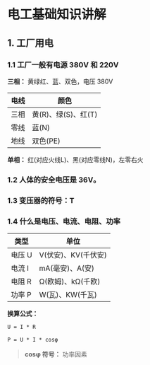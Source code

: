 # 电工基础知识讲解

## 1. 工厂用电

### 1.1  工厂一般有电源 380V 和 220V

**三相：** 黄绿红、蓝、双色，电压 380V

| 电线 | 颜色 |
| --- | --- |
| 三相 | 黄(R)、绿(S)、红(T) |
| 零线 | 蓝(N) |
| 地线 | 双色(PE) |

**单相：** 红(对应火线L)、黑(对应零线N)，左零右火

### 1.2 人体的安全电压是 36V。

### 1.3 变压器的符号：T

### 1.4 什么是电压、电流、电阻、功率

| 类型 | 单位 |
| --- | --- |
| 电压 U | V(伏安)、KV(千伏安) |
| 电流 I | mA(毫安)、A(安) |
| 电阻 R | Ω(欧姆)、kΩ(千欧) |
| 功率 P | W(瓦)、KW(千瓦) |

**换算公式：**

```txt
U = I * R

P = U * I * cosφ
```

> **cosφ 符号：** 功率因素

